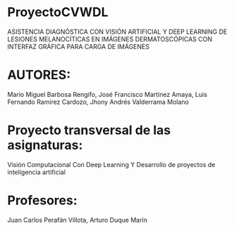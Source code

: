# ProyectoCVWDL
ASISTENCIA DIAGNÓSTICA CON VISIÓN ARTIFICIAL Y DEEP LEARNING DE LESIONES MELANOCÍTICAS EN IMÁGENES DERMATOSCÓPICAS CON INTERFAZ GRÁFICA PARA CARGA DE IMÁGENES


# AUTORES: 
Mario Miguel Barbosa Rengifo,
José Francisco Martínez Amaya, 
Luis Fernando Ramírez Cardozo,
Jhony Andrés Valderrama Molano


# Proyecto transversal de las asignaturas: 
Visión Computacional Con Deep Learning Y
Desarrollo de proyectos de inteligencia artificial


# Profesores: 
Juan Carlos Perafán Villota,
Arturo Duque Marín


